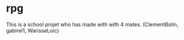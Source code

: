 # rpg
 
This is a school projet who has made with with 4 mates. (ClementBolin, gabirel1, WarisseLoic) 
